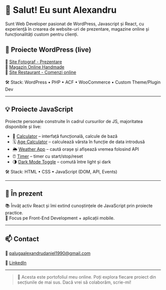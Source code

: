 # 👋 Salut! Eu sunt Alexandru

Sunt Web Developer pasionat de WordPress, Javascript și React, cu experiență în crearea de website-uri de prezentare, magazine online și funcționalități custom pentru clienți.

## 🚀 Proiecte WordPress (live)

🔗 [Site Fotograf - Prezentare](https://www.site-fotograf.ro)  
🔗 [Magazin Online Handmade](https://www.handmade-shop.ro)  
🔗 [Site Restaurant - Comenzi online](https://www.restaurant-client.ro)

🛠 Stack: WordPress • PHP • ACF • WooCommerce • Custom Theme/Plugin Dev

---

## 💡 Proiecte JavaScript

Proiecte personale construite în cadrul cursurilor de JS, majoritatea disponibile și live:

- 🎯 [Calculator](https://andrei-dev.github.io/js-calculator) – interfață funcțională, calcule de bază  
- 🗓 [Age Calculator](https://andrei-dev.github.io/age-calculator) – calculează vârsta în funcție de data introdusă  
- 🌦 [Weather App](https://andrei-dev.github.io/weather-app) – caută orașe și afișează vremea folosind API  
- ⏰ [Timer](https://andrei-dev.github.io/timer) – timer cu start/stop/reset  
- 🌗 [Dark Mode Toggle](https://andrei-dev.github.io/dark-mode-toggle) – comută între light și dark

🛠 Stack: HTML • CSS • JavaScript (DOM, API, Events)

---

## 🧠 În prezent

📚 Învăț activ React și îmi extind cunoștințele de JavaScript prin proiecte practice.  
🎯 Focus pe Front-End Development + aplicații mobile.

---

## 📫 Contact

📧 palugaalexandrudaniel1990@gmail.com

💼 [LinkedIn](https://www.linkedin.com/in/alexandru-paluga-398b3b1b2/)

---

> 📝 Acesta este portofoliul meu online. Poți explora fiecare proiect din secțiunile de mai sus. Dacă vrei să colaborăm, scrie-mi!
